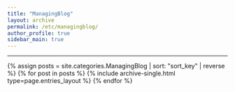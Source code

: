 ```yaml
---
title: "ManagingBlog"
layout: archive
permalink: /etc/managingblog/
author_profile: true
sidebar_main: true
---
```


<!-- 공백이 포함되어 있는 카테고리 이름의 경우 site.categories.['a b c'] 이런식으로! -->

***
<!--필요하다면 여기서 하드코딩으로 세부카테고리 만들고 만다.-->
{% assign posts = site.categories.ManagingBlog | sort: "sort_key" | reverse %}
{% for post in posts %} {% include archive-single.html type=page.entries_layout %} {% endfor %}